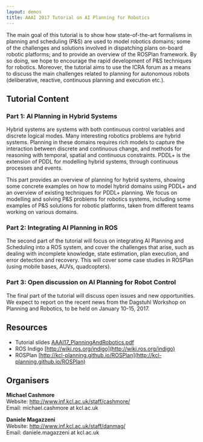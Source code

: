 ```yaml
---
layout: demos
title: AAAI 2017 Tutorial on AI Planning for Robotics
---
```

						
The main goal of this tutorial is to show how state-of-the-art formalisms in planning and scheduling (P&S) are used to model robotics domains; some of the challenges and solutions involved in dispatching plans on-board robotic platforms; and to provide an overview of the ROSPlan framework. By so doing, we hope to encourage the rapid development of P&S techniques for robotics. Moreover, the tutorial aims to use the ICRA forum as a means to discuss the main challenges related to planning for autonomous robots (deliberative, reactive, continuous planning and execution etc.).
			
## Tutorial Content
			
### Part 1: AI Planning in Hybrid Systems
			
Hybrid systems are systems with both continuous control variables and discrete logical modes. Many interesting robotics problems are hybrid systems. Planning in these domains requires rich models to capture the interaction between discrete and continuous change, and methods for reasoning with temporal, spatial and continuous constraints. PDDL+ is the extension of PDDL for modelling hybrid systems, through continuous processes and events.
			
This part provides an overview of planning for hybrid systems, showing some concrete examples on how to model hybrid domains using PDDL+ and an overview of existing techniques for PDDL+ planning. We focus on modelling and solving P&S problems for robotics systems, including some examples of P&S solutions for robotic platforms, taken from different teams working on various domains.
			
### Part 2: Integrating AI Planning in ROS
			
The second part of the tutorial will focus on integrating AI Planning and Scheduling into a ROS system, and cover the challenges that arise, such as dealing with incomplete knowledge, state estimation, plan execution, and error detection and recovery. This will cover some case studies in ROSPlan (using mobile bases, AUVs, quadcopters).
			
### Part 3: Open discussion on AI Planning for Robot Control
			
The final part of the tutorial will discuss open issues and new opportunities. We expect to report on the recent news from the Dagstuhl Workshop on Planning and Robotics, to be held on January 10-15, 2017.
			
## Resources
			
- Tutorial slides [AAAI17_PlanningAndRobotics.pdf](slides/AAAI17_PlanningAndRobotics.pdf)
- ROS Indigo [http://wiki.ros.org/indigo](http://wiki.ros.org/indigo)
- ROSPlan [http://kcl-planning.github.io/ROSPlan](http://kcl-planning.github.io/ROSPlan)
			
## Organisers
			
**Michael Cashmore**  
Website: <a href="http://www.inf.kcl.ac.uk/staff/cashmore/">http://www.inf.kcl.ac.uk/staff/cashmore/</a>  
Email: michael.cashmore at kcl.ac.uk

**Daniele Magazzeni**  
Website: <a href="http://www.inf.kcl.ac.uk/staff/danmag/">http://www.inf.kcl.ac.uk/staff/danmag/</a>  
Email: daniele.magazzeni at kcl.ac.uk
